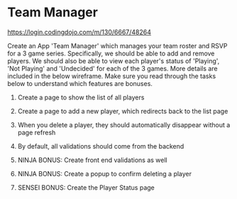 # Team Manager

https://login.codingdojo.com/m/130/6667/48264

Create an App 'Team Manager' which manages your team roster and RSVP for a 3 game series. Specifically, we should be able to add and remove players. We should also be able to view each player's status of 'Playing', 'Not Playing' and 'Undecided' for each of the 3 games. More details are included in the below wireframe. Make sure you read through the tasks below to understand which features are bonuses.

1. Create a page to show the list of all players

2. Create a page to add a new player, which redirects back to the list page

3. When you delete a player, they should automatically disappear without a page refresh

4. By default, all validations should come from the backend

5. NINJA BONUS: Create front end validations as well

6. NINJA BONUS: Create a popup to confirm deleting a player

7. SENSEI BONUS: Create the Player Status page
